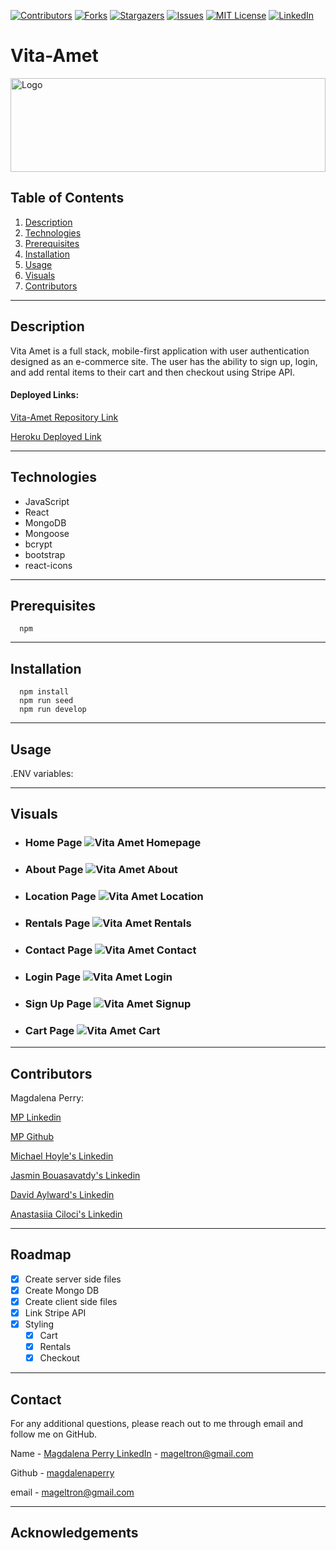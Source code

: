 [![Contributors][contributors-shield]][contributors-url]
[![Forks][forks-shield]][forks-url]
[![Stargazers][stars-shield]][stars-url]
[![Issues][issues-shield]][issues-url]
[![MIT License][license-shield]][license-url]
[![LinkedIn][linkedin-shield]][linkedin-url]

# Vita-Amet

<a href="https://github.com/magdalenaperry/brute-force-alpha-project">
    <img src="https://via.placeholder.com/200" alt="Logo" width="100%" height="150px">
</a>

## Table of Contents

1. [Description](#description)
1. [Technologies](#technologies)
1. [Prerequisites](#prerequisites)
3. [Installation](#installation)
3. [Usage](#usage)
2. [Visuals](#visuals)
8. [Contributors](#contributors)

---

## Description

Vita Amet is a full stack, mobile-first application with user authentication designed as an e-commerce site. The user has the ability to sign up, login, and add rental items to their cart and then checkout using Stripe API.

#### Deployed Links:
[Vita-Amet Repository Link ](https://github.com/DavidAyl/vita-amet)

[Heroku Deployed Link ](https://vita-amet-2022-05-07.herokuapp.com/)

---

## Technologies
- JavaScript
- React
- MongoDB
- Mongoose
- bcrypt
- bootstrap
- react-icons

---

## Prerequisites
```  
  npm
```
---

## Installation
```
  npm install
  npm run seed
  npm run develop
```

---
## Usage
.ENV variables: 

---

## Visuals
- ### Home Page ![Vita Amet Homepage](/client/src/assets/Vita-Amet.png)

- ### About  Page ![Vita Amet About](/client/src/assets/Vita-Amet-About.png)
- ### Location Page ![Vita Amet Location](/client/src/assets/Vita-Amet-Location.png)
- ### Rentals Page ![Vita Amet Rentals](/client/src/assets/Vita-Amet-Rentals.png)
- ### Contact Page ![Vita Amet Contact](/client/src/assets/Vita-Amet-Contact.png)
- ### Login Page ![Vita Amet Login](/client/src/assets/Vita-Amet-Login.png)
- ### Sign Up Page ![Vita Amet Signup](/client/src/assets/Vita-Amet-Signup.png)
- ### Cart Page ![Vita Amet Cart](/client/src/assets/Vita-Amet-Cart.png)

---

## Contributors
Magdalena Perry: 

[MP Linkedin](https://www.linkedin.com/in/magdalena-perry/)

[MP Github](https://www.linkedin.com/in/magdalena-perry/)

[Michael Hoyle's Linkedin](https://www.linkedin.com/in/michael-hoyle-523143226/)

[Jasmin Bouasavatdy's Linkedin](https://www.linkedin.com/in/jasmin-bouasavatdy-0a9559227/)

[David Aylward's Linkedin](https://www.linkedin.com/in/david-aylward-0a3819230/)

[Anastasiia Ciloci's Linkedin](http://linkedin.com/in/anastasiia-ciloci-83260b228)

---
## Roadmap
- [x] Create server side files
- [x] Create Mongo DB
- [x] Create client side files
- [x] Link Stripe API
- [x] Styling
    - [x] Cart
    - [x] Rentals
    - [x] Checkout    

---
## Contact
For any additional questions, please reach out to me through email and follow me on GitHub.

Name - [Magdalena Perry LinkedIn](https:www.linkedin.com/in/magdalenaperry) - mageltron@gmail.com

Github - [magdalenaperry](https://www.github.com/magdalenaperry)

email - [mageltron@gmail.com](mageltron@gmail.com)

---
## Acknowledgements







<!-- shield variables -->
[contributors-shield]: https://img.shields.io/github/contributors/magdalenaperry/vita-amet.svg?style=for-the-badge
[contributors-url]: https://github.com/magdalenaperry/vita-amet/graphs/contributors
[forks-shield]: https://img.shields.io/github/forks/magdalenaperry/vita-amet.svg?style=for-the-badge
[forks-url]: https://github.com/magdalenaperry/vita-amet/network/members
[stars-shield]: https://img.shields.io/github/stars/magdalenaperry/vita-amet.svg?style=for-the-badge
[stars-url]: https://github.com/magdalenaperry/vita-amet/stargazers
[issues-shield]: https://img.shields.io/github/issues/magdalenaperry/vita-amet.svg?style=for-the-badge
[issues-url]: https://github.com/magdalenaperry/vita-amet/issues
[license-shield]: https://img.shields.io/github/license/magdalenaperry/vita-amet.svg?style=for-the-badge
[license-url]: https://github.com/magdalenaperry/vita-amet/blob/master/LICENSE.txt
[linkedin-shield]: https://img.shields.io/badge/-LinkedIn-black.svg?style=for-the-badge&logo=linkedin&colorB=555
[linkedin-url]: https://linkedin.com/in/magdalenaperry
[product-screenshot]: images/screenshot.png